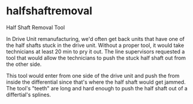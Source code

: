 # halfshaftremoval
Half Shaft Removal Tool

In Drive Unit remanufacturing, we'd often get back units that have one of the half shafts stuck in the drive unit. Without a proper tool, 
it would take technicians at least 20 min to pry it out. The line supervisors requested a tool that would allow the technicians to push
the stuck half shaft out from the other side. 

This tool would enter from one side of the drive unit and push the from inside the differential since that's where the half shaft would get
jammed. The tool's "teeth" are long and hard enough to push the half shaft out of a differtial's splines.
